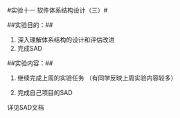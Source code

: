 #实验十一  软件体系结构设计（三）#

##实验目的：##
1. 深入理解体系结构的设计和评估改进
2. 完成SAD

##实验内容：##
1.  继续完成上周的实验任务 （有同学反映上周实验内容较多）

2.  完成自己项目的SAD

详见SAD文档